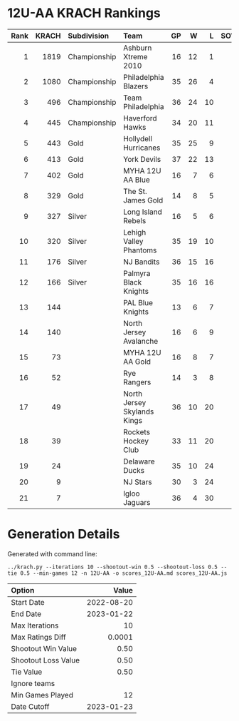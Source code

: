 # 12U-AA KRACH Rankings
Rank|KRACH|Subdivision|Team|GP|W|L|SOW|SOL|T|SoS
---:|---:|:---|:---|---:|---:|---:|---:|---:|---:|---:
1|1819|Championship|Ashburn Xtreme 2010|16|12|1|2|1|0|552
2|1080|Championship|Philadelphia Blazers|35|26|4|3|2|0|399
3|496|Championship|Team Philadelphia|36|24|10|1|1|0|346
4|445|Championship|Haverford Hawks|34|20|11|0|3|0|414
5|443|Gold|Hollydell Hurricanes|35|25|9|0|1|0|257
6|413|Gold|York Devils|37|22|13|0|2|0|427
7|402|Gold|MYHA 12U AA Blue|16|7|6|3|0|0|493
8|329|Gold|The St. James Gold|14|8|5|0|1|0|322
9|327|Silver|Long Island Rebels|16|5|6|3|2|0|567
10|320|Silver|Lehigh Valley Phantoms|35|19|10|2|4|0|321
11|176|Silver|NJ Bandits|36|15|16|2|3|0|333
12|166|Silver|Palmyra Black Knights|35|16|16|1|2|0|379
13|144||PAL Blue Knights|13|6|7|0|0|0|400
14|140||North Jersey Avalanche|16|6|9|1|0|0|348
15|73||MYHA 12U AA Gold|16|8|7|1|0|0|139
16|52||Rye Rangers|14|3|8|2|1|0|253
17|49||North Jersey Skylands Kings|36|10|20|3|3|0|225
18|39||Rockets Hockey Club|33|11|20|2|0|0|193
19|24||Delaware Ducks|35|10|24|0|1|0|195
20|9||NJ Stars|30|3|24|2|1|0|239
21|7||Igloo Jaguars|36|4|30|1|1|0|186
# Generation Details

Generated with command line:
```
../krach.py --iterations 10 --shootout-win 0.5 --shootout-loss 0.5 --tie 0.5 --min-games 12 -n 12U-AA -o scores_12U-AA.md scores_12U-AA.js
```

| Option | Value |
| :----- | ----: |
| Start Date | 2022-08-20 |
| End Date | 2023-01-22 |
| Max Iterations | 10 |
| Max Ratings Diff | 0.0001 |
| Shootout Win Value | 0.50 |
| Shootout Loss Value | 0.50 |
| Tie Value | 0.50 |
| Ignore teams |  |
| Min Games Played | 12 |
| Date Cutoff | 2023-01-23 |

